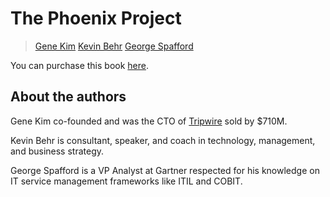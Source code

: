 
#  The Phoenix Project
> [Gene Kim](https://www.linkedin.com/in/realgenekim/)
> [Kevin Behr](https://www.linkedin.com/in/kevinbehr/)
> [George Spafford](https://www.linkedin.com/in/gspafford/)

You can purchase this book [here](https://itrevolution.com/product/the-phoenix-project/).

##  About the authors

Gene Kim co-founded and was the CTO of [Tripwire](https://en.wikipedia.org/wiki/Tripwire_(company)) sold by $710M. 

Kevin Behr is consultant, speaker, and coach in technology, management, and business strategy. 

George Spafford is a VP Analyst at Gartner respected for his knowledge on IT service management frameworks like ITIL
and COBIT.

